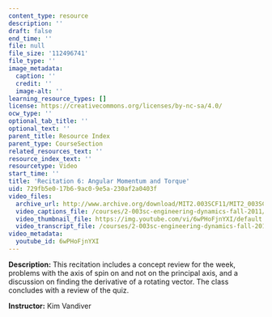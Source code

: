 ```yaml
---
content_type: resource
description: ''
draft: false
end_time: ''
file: null
file_size: '112496741'
file_type: ''
image_metadata:
  caption: ''
  credit: ''
  image-alt: ''
learning_resource_types: []
license: https://creativecommons.org/licenses/by-nc-sa/4.0/
ocw_type: ''
optional_tab_title: ''
optional_text: ''
parent_title: Resource Index
parent_type: CourseSection
related_resources_text: ''
resource_index_text: ''
resourcetype: Video
start_time: ''
title: 'Recitation 6: Angular Momentum and Torque'
uid: 729fb5e0-17b6-9ac0-9e5a-230af2a0403f
video_files:
  archive_url: http://www.archive.org/download/MIT2.003SCF11/MIT2_003SCF11_rec06_300k.mp4
  video_captions_file: /courses/2-003sc-engineering-dynamics-fall-2011/e1aeef9cc9b557f29635e28bc0ae5ea2_6wPHoFjnYXI.vtt
  video_thumbnail_file: https://img.youtube.com/vi/6wPHoFjnYXI/default.jpg
  video_transcript_file: /courses/2-003sc-engineering-dynamics-fall-2011/570f8ad3ca526995e611de65993cf97b_6wPHoFjnYXI.pdf
video_metadata:
  youtube_id: 6wPHoFjnYXI
---
```

**Description:** This recitation includes a concept review for the week, problems with the axis of spin on and not on the principal axis, and a discussion on finding the derivative of a rotating vector. The class concludes with a review of the quiz.

**Instructor:** Kim Vandiver